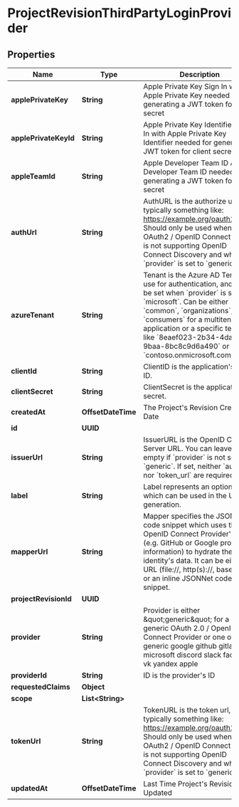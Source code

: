 

# ProjectRevisionThirdPartyLoginProvider


## Properties

Name | Type | Description | Notes
------------ | ------------- | ------------- | -------------
**applePrivateKey** | **String** | Apple Private Key  Sign In with Apple Private Key needed for generating a JWT token for client secret |  [optional]
**applePrivateKeyId** | **String** | Apple Private Key Identifier  Sign In with Apple Private Key Identifier needed for generating a JWT token for client secret |  [optional]
**appleTeamId** | **String** | Apple Developer Team ID  Apple Developer Team ID needed for generating a JWT token for client secret |  [optional]
**authUrl** | **String** | AuthURL is the authorize url, typically something like: https://example.org/oauth2/auth Should only be used when the OAuth2 / OpenID Connect server is not supporting OpenID Connect Discovery and when &#x60;provider&#x60; is set to &#x60;generic&#x60;. |  [optional]
**azureTenant** | **String** | Tenant is the Azure AD Tenant to use for authentication, and must be set when &#x60;provider&#x60; is set to &#x60;microsoft&#x60;.  Can be either &#x60;common&#x60;, &#x60;organizations&#x60;, &#x60;consumers&#x60; for a multitenant application or a specific tenant like &#x60;8eaef023-2b34-4da1-9baa-8bc8c9d6a490&#x60; or &#x60;contoso.onmicrosoft.com&#x60;. |  [optional]
**clientId** | **String** | ClientID is the application&#39;s Client ID. |  [optional]
**clientSecret** | **String** | ClientSecret is the application&#39;s secret. |  [optional]
**createdAt** | **OffsetDateTime** | The Project&#39;s Revision Creation Date |  [optional] [readonly]
**id** | **UUID** |  |  [optional]
**issuerUrl** | **String** | IssuerURL is the OpenID Connect Server URL. You can leave this empty if &#x60;provider&#x60; is not set to &#x60;generic&#x60;. If set, neither &#x60;auth_url&#x60; nor &#x60;token_url&#x60; are required. |  [optional]
**label** | **String** | Label represents an optional label which can be used in the UI generation. |  [optional]
**mapperUrl** | **String** | Mapper specifies the JSONNet code snippet which uses the OpenID Connect Provider&#39;s data (e.g. GitHub or Google profile information) to hydrate the identity&#39;s data.  It can be either a URL (file://, http(s)://, base64://) or an inline JSONNet code snippet. |  [optional]
**projectRevisionId** | **UUID** |  |  [optional]
**provider** | **String** | Provider is either \&quot;generic\&quot; for a generic OAuth 2.0 / OpenID Connect Provider or one of: generic google github gitlab microsoft discord slack facebook vk yandex apple |  [optional]
**providerId** | **String** | ID is the provider&#39;s ID |  [optional]
**requestedClaims** | **Object** |  |  [optional]
**scope** | **List&lt;String&gt;** |  |  [optional]
**tokenUrl** | **String** | TokenURL is the token url, typically something like: https://example.org/oauth2/token  Should only be used when the OAuth2 / OpenID Connect server is not supporting OpenID Connect Discovery and when &#x60;provider&#x60; is set to &#x60;generic&#x60;. |  [optional]
**updatedAt** | **OffsetDateTime** | Last Time Project&#39;s Revision was Updated |  [optional] [readonly]



